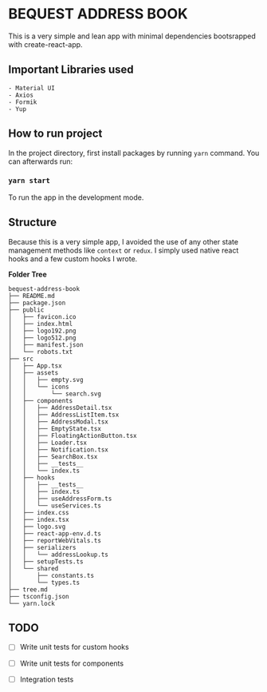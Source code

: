 # BEQUEST ADDRESS BOOK

This is a very simple and lean app with minimal dependencies bootsrapped with create-react-app.

## Important Libraries used 
    - Material UI
    - Axios
    - Formik
    - Yup


## How to run project
In the project directory, first install packages by running `yarn` command. You can afterwards run:
### `yarn start`
To run the app in the development mode.

## Structure 
Because this is a very simple app, I avoided the use of any other state management methods like `context` or `redux`. I simply used native react hooks and a few custom hooks I wrote.

**Folder Tree**
```
bequest-address-book
├── README.md
├── package.json
├── public
│   ├── favicon.ico
│   ├── index.html
│   ├── logo192.png
│   ├── logo512.png
│   ├── manifest.json
│   └── robots.txt
├── src
│   ├── App.tsx
│   ├── assets
│   │   ├── empty.svg
│   │   └── icons
│   │       └── search.svg
│   ├── components
│   │   ├── AddressDetail.tsx
│   │   ├── AddressListItem.tsx
│   │   ├── AddressModal.tsx
│   │   ├── EmptyState.tsx
│   │   ├── FloatingActionButton.tsx
│   │   ├── Loader.tsx
│   │   ├── Notification.tsx
│   │   ├── SearchBox.tsx
│   │   ├── __tests__
│   │   └── index.ts
│   ├── hooks
│   │   ├── __tests__
│   │   ├── index.ts
│   │   ├── useAddressForm.ts
│   │   └── useServices.ts
│   ├── index.css
│   ├── index.tsx
│   ├── logo.svg
│   ├── react-app-env.d.ts
│   ├── reportWebVitals.ts
│   ├── serializers
│   │   └── addressLookup.ts
│   ├── setupTests.ts
│   └── shared
│       ├── constants.ts
│       └── types.ts
├── tree.md
├── tsconfig.json
└── yarn.lock
```

## TODO
- [ ] Write unit tests for custom hooks
- [ ] Write unit tests for components
- [ ] Integration tests





